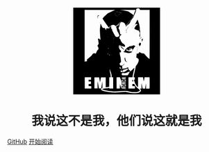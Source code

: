 <p align="center">
<svg xmlns="http://www.w3.org/2000/svg" version="1.0" width="200px" height="200px" viewBox="0 0 960.000000 960.000000" preserveAspectRatio="xMidYMid meet">
<g transform="translate(0.000000,960.000000) scale(0.100000,-0.100000)" fill="#000000" stroke="none">
<path d="M0 4800 l0 -4800 4800 0 4800 0 0 4800 0 4800 -4800 0 -4800 0 0 -4800z m7322 4677 c24 -28 38 -56 43 -84 l6 -43 540 0 539 0 0 -2715 c0 -1493 -3 -2715 -6 -2715 -4 0 -23 14 -43 30 -52 44 -51 43 -111 76 -30 16 -57 33 -59 38 -2 5 -12 17 -23 28 -11 11 -60 66 -108 122 -48 55 -101 116 -118 135 -18 18 -32 37 -32 42 0 5 -11 16 -25 25 -14 9 -25 20 -25 24 0 4 -17 25 -37 47 l-38 40 -133 12 c-107 9 -141 16 -170 34 -65 40 -76 46 -107 63 -16 9 -40 25 -52 37 -19 16 -25 18 -38 7 -8 -7 -15 -19 -15 -26 0 -8 -4 -14 -10 -14 -5 0 -16 -12 -24 -27 -41 -76 -91 -103 -197 -103 l-56 0 -8 -37 c-4 -21 -10 -78 -15 -128 -4 -49 -13 -127 -20 -173 -12 -81 -12 -82 12 -102 12 -11 29 -19 36 -20 8 0 26 -8 40 -17 15 -10 36 -24 47 -31 11 -7 34 -22 52 -33 65 -42 89 -152 63 -289 -12 -61 -123 -311 -152 -342 -7 -7 -31 -39 -52 -71 -22 -32 -50 -66 -62 -76 -13 -10 -21 -21 -18 -24 4 -3 -4 -20 -16 -37 -14 -20 -25 -55 -30 -94 -4 -33 -14 -90 -23 -126 -9 -36 -25 -112 -37 -170 -12 -58 -28 -134 -37 -170 -9 -36 -20 -87 -25 -115 -6 -27 -20 -97 -33 -155 -47 -210 -65 -306 -65 -352 l0 -47 63 -3 62 -3 0 -135 0 -135 -42 -3 c-40 -3 -43 -5 -43 -31 0 -36 38 -151 56 -172 8 -8 14 -28 14 -42 0 -30 22 -93 51 -148 10 -20 19 -42 19 -49 0 -6 11 -26 25 -44 14 -18 25 -37 25 -42 0 -33 221 -284 250 -284 5 0 9 241 9 536 1 294 3 540 6 545 4 5 122 9 274 9 l269 0 4 -32 c3 -18 15 -85 27 -148 12 -63 30 -153 39 -200 l16 -85 28 150 c15 83 33 186 40 230 l13 80 269 3 c190 2 273 -1 282 -9 19 -16 21 -1218 2 -1237 -8 -8 -67 -12 -200 -12 l-188 0 -2 308 c0 169 -3 291 -5 272 -2 -19 -14 -98 -28 -175 -13 -77 -35 -200 -47 -272 l-23 -133 -137 0 c-122 0 -137 2 -142 18 -6 20 -25 123 -61 327 -54 305 -53 306 -54 -37 l-1 -308 -97 0 -98 0 41 -38 c197 -186 53 -380 -335 -452 -230 -43 -619 -16 -946 65 -33 9 -117 27 -187 42 l-126 27 -194 -13 c-106 -7 -249 -17 -318 -21 -69 -5 -204 -16 -300 -26 -234 -24 -550 -24 -730 0 -74 9 -173 21 -220 26 -107 10 -267 35 -390 62 -52 11 -115 24 -140 27 -113 18 -329 93 -377 131 -38 30 -63 70 -63 102 0 29 29 88 44 88 5 0 18 8 28 17 11 10 34 22 51 28 l32 10 1 370 2 370 -19 -105 c-11 -58 -28 -157 -39 -220 -10 -63 -29 -171 -41 -240 -12 -69 -24 -149 -26 -177 l-5 -53 -134 0 -134 0 0 33 c0 17 -11 88 -24 157 -14 69 -34 179 -45 245 -39 229 -53 297 -61 319 -5 12 -9 -139 -9 -366 l-1 -388 -175 0 -175 0 0 610 0 610 264 0 264 0 6 -47 c8 -61 42 -248 69 -381 24 -116 26 -114 50 38 10 58 29 169 44 248 l26 142 264 0 263 0 0 -549 0 -548 73 4 c98 5 183 19 253 42 l59 18 5 524 5 524 79 3 78 3 -4 132 c-3 73 -12 161 -21 197 -47 186 -61 255 -73 365 -23 212 -15 241 30 98 15 -49 37 -117 48 -153 11 -36 31 -91 44 -123 13 -32 24 -66 24 -76 0 -10 8 -40 19 -67 25 -66 41 -175 41 -284 l0 -89 83 -3 82 -3 0 -625 0 -625 -215 0 -215 0 -3 38 c-3 32 -6 37 -20 32 -9 -3 -28 -8 -42 -10 -177 -29 -242 -38 -354 -45 -174 -10 -366 -57 -366 -89 0 -11 82 -48 155 -70 124 -37 260 -71 278 -71 11 0 76 -11 145 -24 171 -33 410 -63 624 -77 203 -14 526 -2 852 32 120 13 274 21 425 22 214 2 243 0 316 -20 115 -31 291 -70 430 -95 100 -18 159 -21 355 -21 215 -1 242 1 310 22 93 27 212 80 223 98 4 7 15 13 23 13 19 0 33 39 27 73 -5 24 -29 50 -160 170 -23 20 -46 37 -52 37 -6 0 -15 9 -21 20 -6 11 -15 20 -21 20 -18 0 -236 225 -252 260 -4 8 -21 35 -37 60 -16 25 -39 64 -50 88 l-19 42 -106 0 -105 0 0 -115 0 -114 143 -3 142 -3 0 -135 0 -135 -360 0 -360 0 0 625 0 625 225 3 225 2 18 118 c18 118 39 223 82 407 13 55 33 147 45 205 12 58 33 149 47 203 13 54 23 103 21 108 -2 5 -21 -8 -44 -28 -128 -120 -294 -274 -337 -315 -27 -27 -53 -48 -57 -48 -4 0 -10 -9 -13 -20 -3 -11 -10 -20 -16 -20 -20 0 -11 51 14 84 23 31 24 46 3 46 -5 0 -6 -5 -2 -11 3 -6 1 -15 -7 -19 -8 -6 -28 6 -57 36 -25 24 -49 44 -54 44 -5 0 -13 11 -18 25 -5 14 -16 25 -25 25 -8 0 -15 7 -15 15 0 9 -8 19 -17 22 -26 9 -33 23 -33 66 0 43 -11 48 -30 12 -7 -14 -17 -25 -22 -25 -13 0 -10 7 22 42 17 18 30 27 30 20 0 -6 5 -12 10 -12 19 0 10 38 -12 54 -23 16 -23 16 5 4 28 -12 44 -7 33 11 -8 13 -96 31 -150 31 -29 0 -48 -6 -57 -17 -12 -14 -12 -16 0 -9 9 6 12 5 9 -5 -3 -8 -11 -13 -18 -11 -8 2 -11 -4 -7 -18 3 -11 2 -18 -2 -16 -4 3 -15 -4 -24 -14 -14 -17 -26 -18 -99 -14 -69 5 -91 3 -128 -14 -38 -16 -55 -18 -115 -11 -38 5 -71 5 -75 1 -3 -4 -26 -22 -52 -39 -34 -24 -57 -33 -87 -33 -52 0 -53 16 -2 25 22 4 45 13 52 21 6 8 18 14 25 14 8 0 14 5 14 11 0 5 5 7 11 4 7 -5 9 13 5 56 -20 264 -20 249 -2 249 10 0 14 4 11 10 -3 5 0 8 7 5 38 -15 219 148 193 173 -3 4 -9 2 -13 -4 -4 -5 -15 -10 -26 -9 -23 0 -52 -40 -37 -50 6 -3 11 -1 11 5 0 6 5 8 11 4 8 -4 9 1 5 17 -6 21 -6 22 5 6 13 -22 1 -39 -29 -42 -10 0 -29 -9 -42 -18 -14 -9 -30 -17 -37 -17 -6 0 -15 -5 -19 -11 -5 -9 1 -10 22 -5 23 5 26 4 11 -4 -9 -6 -26 -8 -37 -5 -20 6 -102 -14 -96 -24 2 -3 -29 -5 -70 -3 -64 3 -76 7 -86 25 -6 12 -14 24 -17 27 -8 7 -37 56 -63 107 l-21 42 58 72 c32 39 71 79 86 88 22 12 29 23 29 46 0 82 -32 460 -39 469 -5 6 -11 27 -13 46 -3 19 -14 71 -26 115 -47 182 -56 234 -57 303 l0 74 -37 -5 c-40 -5 -50 6 -20 21 9 5 52 17 95 27 43 9 80 22 83 28 2 7 8 44 13 82 l8 70 -72 71 c-39 39 -78 87 -85 105 -7 19 -17 39 -21 44 -4 6 -23 51 -43 102 l-36 92 12 100 c12 98 13 99 45 115 46 22 50 20 24 -8 -20 -21 -21 -28 -12 -62 5 -22 13 -75 17 -119 7 -75 25 -125 45 -125 5 0 4 12 -2 28 -18 45 -24 216 -9 251 14 36 13 35 49 16 25 -12 30 -24 40 -77 6 -35 18 -68 26 -74 8 -6 15 -18 15 -26 0 -8 9 -25 20 -38 11 -13 20 -28 20 -33 0 -14 78 -85 113 -103 15 -8 27 -19 27 -24 0 -6 4 -10 10 -10 5 0 31 -20 57 -45 62 -60 102 -61 72 -2 -10 20 -82 93 -165 169 -100 91 -136 136 -144 177 -5 31 -4 41 6 41 7 0 16 -4 19 -10 3 -5 13 -10 21 -10 8 0 31 -10 52 -23 56 -35 115 -51 138 -39 15 8 25 6 44 -9 14 -10 31 -19 38 -19 7 0 24 -7 38 -16 13 -9 26 -15 28 -13 2 2 16 24 31 48 24 39 27 51 21 98 -5 43 -12 59 -37 81 -16 15 -50 46 -74 70 -24 23 -46 42 -50 42 -3 0 -21 11 -39 25 -18 14 -36 25 -40 25 -10 0 -76 54 -76 62 0 4 -7 16 -15 25 -40 49 -115 159 -115 169 0 7 -7 14 -15 18 -10 3 -15 19 -15 44 0 65 -38 140 -64 125 -5 -3 -6 -2 -3 4 4 6 -5 21 -19 34 -14 13 -34 37 -44 54 -18 29 -18 36 -5 105 18 99 25 120 47 152 10 14 18 33 18 40 0 21 105 118 128 118 5 0 13 7 16 16 4 10 13 13 25 9 11 -3 22 -1 25 4 4 6 -14 12 -41 16 -103 13 -112 16 -131 43 -21 30 -47 155 -57 272 -6 68 -21 133 -44 185 -32 73 -84 176 -92 181 -11 7 -12 41 -1 46 9 3 68 121 89 178 7 19 13 60 13 90 0 31 7 82 15 113 8 32 15 68 15 80 0 21 51 77 70 77 4 0 15 11 24 25 9 14 23 25 31 25 8 0 15 5 15 10 0 29 -107 -7 -140 -47 -9 -10 -27 -27 -41 -38 -30 -23 -49 -56 -49 -82 0 -10 -14 -47 -30 -82 -22 -45 -32 -86 -37 -140 -7 -79 -20 -71 -22 14 -1 22 -4 50 -7 63 l-6 22 -33 -20 c-37 -23 -185 -167 -185 -180 0 -14 34 -70 43 -70 4 0 7 -9 7 -20 0 -11 4 -20 9 -20 5 0 14 -46 21 -102 18 -151 95 -346 167 -426 18 -19 35 -49 39 -66 4 -17 10 -37 15 -46 28 -54 59 -132 59 -151 0 -12 8 -27 17 -34 16 -12 16 -14 0 -29 -9 -10 -17 -21 -17 -26 0 -5 -9 -12 -20 -15 -11 -3 -20 -12 -20 -20 0 -7 -23 -30 -51 -51 -51 -37 -51 -37 -152 -37 -103 0 -157 12 -157 35 0 7 -11 25 -25 40 -14 15 -25 31 -25 36 0 5 -9 17 -20 27 -11 10 -20 22 -20 27 0 5 -11 24 -25 42 -14 18 -25 37 -25 42 0 5 -13 34 -29 64 -17 30 -50 93 -75 140 -24 47 -58 110 -75 140 -60 108 -68 135 -76 228 -4 51 -10 92 -14 92 -4 0 -18 -12 -31 -27 l-24 -28 -18 70 c-12 46 -18 108 -18 183 0 74 -4 112 -11 112 -33 0 -129 -164 -129 -220 0 -34 -19 -31 -26 4 -4 23 -1 45 9 65 16 33 7 42 -15 15 -7 -8 -21 -24 -30 -34 -35 -39 -41 -60 -22 -81 9 -10 23 -19 29 -19 7 0 18 -7 25 -15 16 -19 11 -19 -36 2 -40 17 -212 21 -296 7 l-38 -6 0 -101 0 -102 -25 30 c-13 17 -24 34 -25 39 0 5 -11 24 -25 42 -14 18 -25 35 -25 38 0 2 -14 27 -31 55 l-32 51 -103 1 c-57 1 -109 2 -115 3 -13 1 -22 15 -44 66 -9 19 -20 42 -25 50 -8 12 -84 170 -99 204 -2 5 3 5 10 1 8 -5 11 -4 6 1 -5 5 -12 9 -15 8 -8 -1 -42 52 -42 67 0 5 -5 15 -10 22 -6 7 -17 21 -25 32 -13 18 -14 15 -15 -35 0 -30 -9 -122 -19 -205 -11 -82 -26 -195 -33 -250 -21 -159 -10 -480 33 -990 l20 -240 -22 -17 c-11 -10 -24 -18 -28 -18 -3 0 -19 20 -36 45 -16 24 -33 45 -36 45 -4 0 -9 8 -12 18 -2 12 -17 22 -37 26 -49 9 -110 -34 -110 -78 0 -17 7 -41 15 -52 8 -12 19 -68 25 -129 6 -59 17 -133 25 -163 8 -31 15 -85 15 -121 0 -64 0 -65 -62 -140 -60 -74 -62 -77 -60 -129 2 -47 8 -60 44 -103 39 -46 41 -53 46 -126 3 -43 11 -87 18 -98 11 -18 5 -28 -67 -103 -43 -46 -79 -90 -79 -97 0 -8 -7 -18 -15 -22 -8 -5 -24 -32 -35 -61 -11 -29 -28 -74 -39 -101 -10 -27 -35 -74 -56 -105 -39 -59 -58 -65 -93 -30 -31 31 -52 35 -110 23 -81 -16 -131 -38 -144 -63 -43 -80 -125 -189 -179 -236 -35 -30 -85 -76 -112 -102 -26 -27 -52 -48 -57 -48 -5 0 -13 -6 -17 -13 -4 -7 -38 -35 -75 -61 -38 -26 -68 -52 -68 -57 0 -5 -6 -9 -12 -9 -7 0 -37 -22 -65 -48 l-53 -47 -6 -101 -7 -102 -45 -6 c-25 -3 -66 -6 -91 -6 -25 -1 -57 -7 -71 -15 -14 -8 -28 -14 -32 -15 -5 0 -8 1289 -8 2865 l0 2865 1718 -1 c1530 0 1713 -2 1677 -15 -22 -8 -62 -19 -89 -25 -27 -5 -86 -27 -131 -49 -45 -22 -88 -40 -94 -40 -7 0 -29 -11 -49 -25 -20 -14 -41 -25 -47 -25 -5 0 -41 -15 -80 -34 -38 -19 -106 -50 -150 -71 -44 -20 -96 -45 -116 -56 -20 -10 -42 -19 -49 -19 -11 0 -101 -78 -260 -226 -25 -23 -70 -65 -100 -93 -67 -62 -112 -106 -125 -123 -5 -7 -23 -31 -40 -53 -40 -55 -47 -63 -69 -87 -18 -20 -18 -21 3 -49 12 -15 21 -31 21 -34 0 -4 10 -21 23 -38 26 -38 41 -61 63 -102 9 -16 27 -43 41 -60 32 -41 32 -42 78 -110 22 -33 46 -64 53 -68 6 -4 12 -13 12 -18 0 -11 17 -35 71 -102 14 -18 29 -39 32 -47 4 -8 23 -35 42 -60 19 -25 39 -55 45 -67 5 -13 14 -23 20 -23 5 0 12 -11 16 -25 3 -14 9 -25 13 -25 3 0 17 -17 31 -38 47 -71 102 -142 111 -142 4 0 48 41 98 90 49 50 93 90 96 90 4 0 21 11 39 25 18 14 39 25 45 25 7 0 27 10 44 23 44 30 173 49 244 35 40 -8 63 -21 104 -59 29 -27 55 -49 58 -49 2 0 12 -7 22 -16 15 -14 20 -13 51 3 19 10 52 38 74 62 42 46 110 91 137 91 10 0 17 8 17 18 0 11 9 27 20 37 11 10 20 24 20 31 0 14 70 90 133 144 23 20 56 37 85 42 53 11 60 11 193 -1 89 -9 102 -13 178 -57 50 -29 88 -58 96 -75 8 -15 20 -33 27 -41 14 -14 31 -54 56 -130 17 -51 23 -56 44 -35 7 7 29 23 49 35 20 12 61 48 92 80 108 112 146 153 145 158 0 3 11 18 24 32 12 15 35 46 50 68 14 23 42 59 62 80 20 21 36 45 36 52 0 6 4 12 9 12 5 0 29 28 54 63 25 35 53 70 63 78 16 13 16 12 4 -11 -7 -14 -28 -44 -46 -67 -19 -23 -34 -46 -34 -52 0 -6 -3 -11 -7 -11 -5 0 -21 -20 -38 -45 -16 -24 -36 -45 -43 -45 -7 0 -10 -5 -7 -11 4 -5 -4 -20 -17 -33 -12 -13 -34 -40 -48 -60 -22 -33 -79 -106 -135 -176 -50 -62 -172 -170 -192 -170 -21 0 -30 -38 -24 -105 l6 -70 12 38 c6 20 7 35 2 31 -5 -3 -9 0 -9 5 0 6 7 11 15 11 9 0 18 7 21 15 4 8 14 15 24 15 10 0 22 9 25 20 3 11 10 20 14 20 4 0 26 18 50 40 23 22 46 40 49 40 4 0 20 11 35 25 16 16 27 21 28 13 0 -7 4 -3 9 10 5 12 17 25 27 29 10 4 33 22 52 41 30 30 33 32 27 11 -5 -13 -10 -37 -12 -54 -2 -16 3 -7 11 20 21 66 32 88 82 163 24 35 43 69 43 76 0 32 44 137 61 147 11 5 27 28 35 50 9 21 20 39 25 39 5 0 9 6 9 14 0 7 7 19 16 27 8 7 45 52 81 101 36 48 69 88 74 88 5 0 9 6 9 13 0 8 9 22 19 31 11 10 22 30 25 44 13 54 92 252 147 368 22 45 39 86 39 92 0 5 10 29 23 53 39 74 67 175 67 240 0 48 6 72 28 110 15 27 34 49 43 49 9 0 19 3 23 7 22 22 77 31 156 27 l85 -5 37 -42z m-432 -139 c-1 -24 -36 -112 -78 -199 -23 -47 -42 -91 -42 -98 0 -6 -8 -28 -19 -49 -22 -43 -54 -155 -55 -194 -1 -14 -4 -30 -8 -34 -5 -4 -8 -14 -8 -22 0 -22 -69 -162 -80 -162 -6 0 -10 -5 -10 -11 0 -10 -18 -37 -67 -97 -18 -21 -22 -23 -23 -9 0 9 4 17 8 17 4 0 21 23 37 50 16 28 33 50 37 50 4 0 8 9 8 19 0 11 4 22 10 26 5 3 24 35 41 71 l32 65 -24 22 c-54 49 -127 105 -179 137 -30 19 -57 37 -60 41 -3 3 -36 27 -75 53 -38 26 -101 68 -139 94 -108 74 -117 78 -201 96 -44 9 -118 26 -165 37 -47 11 -95 19 -108 19 -13 0 -62 11 -110 24 -54 15 -129 27 -197 31 -60 3 -162 12 -225 19 -102 12 -11 14 793 15 720 1 907 -2 907 -11z m-2193 -171 c4 -6 -3 -8 -20 -3 -16 4 -27 1 -30 -7 -3 -6 -6 -2 -6 9 -1 17 4 20 24 16 14 -2 28 -9 32 -15z m83 -17 c0 -5 -4 -10 -10 -10 -5 0 -10 5 -10 10 0 6 5 10 10 10 6 0 10 -4 10 -10z m120 -11 c18 -5 9 -7 -30 -6 -30 1 -64 -2 -75 -7 -12 -4 -10 -1 4 7 23 14 24 15 5 20 -10 3 1 3 26 -1 25 -3 56 -9 70 -13z m-217 -6 c-7 -2 -21 -2 -30 0 -10 3 -4 5 12 5 17 0 24 -2 18 -5z m280 -10 c-7 -2 -19 -2 -25 0 -7 3 -2 5 12 5 14 0 19 -2 13 -5z m112 -13 c18 -8 18 -9 -5 -9 -14 0 -32 4 -40 9 -12 8 -12 10 5 9 11 0 29 -4 40 -9z m110 -21 c27 -7 26 -8 -9 -4 -22 2 -45 0 -52 -6 -7 -6 -21 -9 -31 -6 -13 3 -11 5 7 6 20 1 22 3 10 11 -19 12 31 12 75 -1z m-548 -41 c-3 -7 -5 -2 -5 12 0 14 2 19 5 13 2 -7 2 -19 0 -25z m695 22 c18 0 19 -2 7 -16 -8 -10 -15 -12 -17 -5 -2 6 -13 11 -23 11 -11 0 -18 -3 -16 -7 7 -11 -83 -7 -118 5 -25 9 -17 10 45 7 52 -2 69 0 55 6 -15 7 -12 8 14 4 18 -3 42 -5 53 -5z m-249 -17 c-7 -2 -21 -2 -30 0 -10 3 -4 5 12 5 17 0 24 -2 18 -5z m84 -9 c-3 -3 -12 -4 -19 -1 -8 3 -5 6 6 6 11 1 17 -2 13 -5z m-537 -74 c0 -27 -3 -50 -7 -50 -5 0 -6 22 -5 50 5 65 12 65 12 0z m615 1 c-3 -6 -16 -16 -28 -23 -20 -10 -20 -9 3 15 24 25 39 29 25 8z m-100 -85 c-14 -14 -30 -26 -35 -26 -6 0 4 14 22 30 38 37 50 33 13 -4z m-517 -29 c15 -16 14 -17 -1 -11 -18 7 -24 -11 -7 -19 6 -3 5 -4 -2 -3 -8 2 -14 20 -15 47 -1 24 1 35 4 24 3 -11 12 -28 21 -38z m450 1 c8 -10 5 -13 -13 -13 -18 0 -21 3 -13 13 6 6 12 12 13 12 1 0 7 -6 13 -12z m-68 -87 c-25 -22 -47 -38 -49 -35 -2 2 8 15 24 28 20 17 24 25 14 29 -8 2 -7 3 2 2 9 -1 23 1 30 6 29 18 21 7 -21 -30z m-336 14 c10 -8 23 -12 27 -9 5 3 9 1 9 -5 0 -5 3 -17 6 -26 5 -12 0 -10 -18 7 -13 12 -33 28 -44 35 -10 6 -14 12 -9 12 6 0 19 -6 29 -14z m102 -87 l19 -21 -27 18 c-29 18 -34 25 -20 25 5 0 17 -10 28 -22z m94 -35 c0 -13 -3 -13 -15 -3 -8 7 -12 16 -9 21 8 13 24 1 24 -18z m30 12 c-7 -9 -15 -13 -17 -11 -7 7 7 26 19 26 6 0 6 -6 -2 -15z m-75 -5 c3 -5 -1 -10 -10 -10 -9 0 -13 5 -10 10 3 6 8 10 10 10 2 0 7 -4 10 -10z m35 -36 c0 -2 -7 -4 -15 -4 -8 0 -15 4 -15 10 0 5 7 7 15 4 8 -4 15 -8 15 -10z m1612 -217 c-12 -13 -22 -27 -22 -31 0 -4 -9 -19 -20 -33 -11 -14 -20 -21 -20 -16 0 6 7 16 15 23 8 7 15 17 15 22 0 15 41 70 48 64 3 -4 -4 -16 -16 -29z m-2125 -693 c-3 -3 -12 -4 -19 -1 -8 3 -5 6 6 6 11 1 17 -2 13 -5z m261 -1 c-10 -2 -26 -2 -35 0 -10 3 -2 5 17 5 19 0 27 -2 18 -5z m-518 -1042 c0 -5 -9 -7 -20 -4 -11 3 -20 7 -20 9 0 2 9 4 20 4 11 0 20 -4 20 -9z m-107 -8 c-13 -2 -33 -2 -45 0 -13 2 -3 4 22 4 25 0 35 -2 23 -4z m203 -25 l19 -21 -30 18 c-41 26 -40 25 -23 25 8 0 23 -10 34 -22z m-319 6 c-3 -3 -12 -4 -19 -1 -8 3 -5 6 6 6 11 1 17 -2 13 -5z m450 -118 c25 -23 25 -46 0 -46 -7 0 -6 4 3 10 13 8 10 14 -15 35 -16 13 -26 24 -22 25 4 0 19 -11 34 -24z m-490 -128 c-3 -8 -6 -5 -6 6 -1 11 2 17 5 13 3 -3 4 -12 1 -19z m608 -8 c3 -6 -1 -7 -9 -4 -18 7 -21 14 -7 14 6 0 13 -4 16 -10z m-612 -81 c-6 -6 -7 3 -4 23 4 28 6 29 9 9 2 -13 0 -27 -5 -32z m659 -31 c3 -7 2 -51 -2 -98 l-6 -85 -4 73 c-3 43 -1 74 5 76 6 2 5 11 -3 25 -7 11 -8 21 -3 21 5 0 11 -6 13 -12z m-13 -265 c0 -39 -3 -51 -8 -38 -8 19 -3 95 5 95 2 0 4 -26 3 -57z m-642 -85 c-2 -13 -4 -3 -4 22 0 25 2 35 4 23 2 -13 2 -33 0 -45z m630 -120 c-3 -8 -6 -5 -6 6 -1 11 2 17 5 13 3 -3 4 -12 1 -19z m-10 -50 c-3 -7 -5 -2 -5 12 0 14 2 19 5 13 2 -7 2 -19 0 -25z m-19 -39 c-3 -20 -5 -19 -9 9 -3 20 -2 29 4 23 5 -5 7 -19 5 -32z m-145 -374 c-3 -9 -8 -14 -10 -11 -3 3 -2 9 2 15 9 16 15 13 8 -4z m-486 -67 c-3 -8 -6 -5 -6 6 -1 11 2 17 5 13 3 -3 4 -12 1 -19z m420 -40 c-3 -8 -6 -5 -6 6 -1 11 2 17 5 13 3 -3 4 -12 1 -19z m-341 -148 c5 1 8 7 6 14 -2 7 1 7 9 -1 10 -11 9 -16 -7 -29 -18 -15 -18 -15 4 -11 19 5 21 3 11 -9 -15 -18 -26 -10 -43 30 -22 53 -27 84 -7 43 10 -21 22 -38 27 -37z m209 -10 c-3 -5 -12 -10 -18 -10 -7 0 -6 4 3 10 19 12 23 12 15 0z m-165 -40 c0 -5 -5 -10 -11 -10 -5 0 -7 5 -4 10 3 6 8 10 11 10 2 0 4 -4 4 -10z m0 -431 c-7 -11 -14 -18 -17 -15 -3 3 0 12 7 21 18 21 23 19 10 -6z m-30 -29 c0 -5 -5 -10 -11 -10 -5 0 -7 5 -4 10 3 6 8 10 11 10 2 0 4 -4 4 -10z m-43 -53 c-26 -35 -22 -67 8 -67 8 0 15 -7 15 -15 0 -18 -38 -20 -60 -2 -23 18 -19 32 20 77 42 48 52 53 17 7z m263 0 c0 -2 -12 -14 -27 -28 l-28 -24 24 28 c23 25 31 32 31 24z m-70 -81 c0 -2 -8 -10 -17 -17 -16 -13 -17 -12 -4 4 13 16 21 21 21 13z m-38 -48 c-16 -16 3 -38 33 -38 18 0 22 -4 18 -20 -3 -11 -14 -20 -24 -20 -28 0 -69 22 -69 37 0 14 35 53 47 53 4 0 2 -5 -5 -12z m263 -18 c-10 -11 -20 -18 -23 -15 -7 6 18 35 31 35 5 0 2 -9 -8 -20z m-35 -43 c0 -2 -12 -14 -27 -28 l-28 -24 24 28 c23 25 31 32 31 24z m3558 -332 c-3 -3 -9 2 -12 12 -6 14 -5 15 5 6 7 -7 10 -15 7 -18z m-2238 -759 c0 -2 -8 -10 -17 -17 -16 -13 -17 -12 -4 4 13 16 21 21 21 13z m-90 -62 c0 -2 -7 -4 -15 -4 -8 0 -15 4 -15 10 0 5 7 7 15 4 8 -4 15 -8 15 -10z m-60 -22 c0 -15 -6 -18 -32 -13 -33 5 -33 6 -5 9 15 2 25 8 22 13 -4 5 -1 9 4 9 6 0 11 -8 11 -18z m-220 -149 c0 -15 47 -62 55 -55 5 4 5 2 2 -4 -4 -7 -1 -30 7 -51 8 -22 12 -52 9 -67 -5 -24 -9 -27 -32 -21 -35 8 -77 58 -84 101 -9 55 2 104 24 104 11 0 19 -3 19 -7z m836 -65 c4 -5 -9 -8 -29 -8 -20 0 -37 3 -37 8 0 4 13 7 29 7 16 0 33 -3 37 -7z m-23 -95 c-4 -9 1 -11 13 -7 18 5 18 5 0 -6 -15 -10 -20 -9 -27 1 -5 8 -9 10 -9 5 0 -6 19 -26 42 -46 l41 -37 -40 -41 c-22 -23 -43 -42 -47 -42 -3 0 -35 -20 -71 -45 -36 -24 -87 -57 -113 -72 -26 -15 -56 -35 -66 -45 -11 -10 -25 -18 -30 -18 -6 0 -22 -9 -35 -19 -18 -14 -32 -16 -65 -10 -24 4 -46 3 -53 -3 -7 -5 -66 -8 -140 -6 l-128 3 -3 30 c-2 16 -7 32 -12 35 -4 3 -9 25 -11 50 l-4 45 54 -3 c30 -2 74 2 98 9 43 12 70 6 44 -10 -10 -6 -10 -10 -1 -16 8 -5 7 -10 -3 -18 -17 -14 -30 -87 -16 -87 5 0 9 4 9 10 0 5 7 7 15 4 21 -8 19 13 -2 26 -16 10 -16 11 -1 6 14 -4 18 4 21 47 3 47 3 45 5 -17 2 -82 9 -81 22 0 l9 59 -3 -57 c-1 -32 1 -58 6 -58 14 0 10 120 -4 121 -10 0 -10 2 0 6 6 2 12 11 12 19 0 8 6 14 13 14 8 0 19 11 26 24 18 33 58 53 73 38 18 -18 53 -15 90 8 22 13 51 20 85 20 61 0 83 7 83 26 0 8 10 14 25 14 15 0 32 10 45 28 21 28 62 40 53 15z m-26 -255 c-3 -8 -6 -5 -6 6 -1 11 2 17 5 13 3 -3 4 -12 1 -19z m276 -43 c-3 -9 -8 -14 -10 -11 -3 3 -2 9 2 15 9 16 15 13 8 -4z m-8 -56 c-22 -10 -30 -16 -17 -13 12 3 22 1 22 -5 0 -6 -4 -11 -10 -11 -5 0 -7 -6 -4 -14 3 -8 -6 -32 -20 -55 -14 -22 -26 -47 -26 -55 0 -8 -5 -18 -10 -21 -6 -4 -20 -25 -31 -48 -12 -23 -26 -45 -31 -48 -6 -4 -15 -15 -21 -26 -7 -11 -23 -39 -37 -62 l-25 -41 -300 0 c-295 1 -300 1 -327 23 -31 26 -52 96 -43 145 3 19 19 48 35 65 26 28 36 32 92 34 71 3 135 -15 102 -29 -13 -5 -7 -6 16 -3 19 2 75 7 125 11 76 5 101 12 165 43 41 21 102 46 135 55 33 10 78 27 100 37 35 17 108 36 140 37 6 0 -8 -8 -30 -19z m-415 -604 c0 -23 -3 -25 -51 -25 -75 0 -241 -22 -232 -31 4 -4 55 -11 113 -14 163 -9 170 -11 170 -44 l0 -28 -127 -12 c-71 -6 -141 -12 -158 -14 -16 -1 41 -11 128 -21 152 -19 157 -21 157 -43 0 -13 -1 -23 -2 -23 -2 0 -84 11 -182 25 -99 14 -199 25 -223 25 -41 0 -43 1 -43 29 0 33 -16 28 180 54 l95 13 -137 13 -138 14 0 27 0 26 173 22 c94 12 195 24 222 25 28 2 51 4 53 5 1 1 2 -9 2 -23z m-3850 -145 l0 -140 -135 0 -135 0 0 -95 0 -95 114 0 c63 0 121 -3 130 -6 13 -5 16 -26 16 -128 0 -82 -4 -126 -12 -134 -8 -8 -52 -12 -130 -12 l-118 0 0 -115 0 -114 148 -3 147 -3 0 -135 0 -135 -360 0 -360 0 -3 615 c-1 338 0 621 3 628 3 9 83 12 350 12 l345 0 0 -140z m3200 108 c6 -18 22 -57 36 -86 13 -29 24 -57 24 -62 0 -6 9 -29 19 -53 57 -127 71 -161 71 -172 0 -7 7 -26 15 -41 12 -24 15 -93 15 -424 0 -258 -3 -391 -10 -384 -5 5 -16 30 -24 54 -20 63 -45 130 -61 165 -13 28 -23 54 -75 200 l-18 50 -4 -235 -3 -235 -180 0 -180 0 -3 615 c-1 338 0 621 3 628 3 9 49 12 183 12 l180 0 12 -32z m621 -279 c25 -18 29 -27 29 -70 0 -45 -3 -51 -32 -69 -29 -18 -51 -20 -196 -20 -125 0 -170 3 -192 15 -32 16 -46 57 -35 105 11 52 40 59 228 60 155 0 171 -2 198 -21z m26 -236 c-4 -4 -216 -22 -271 -23 -12 0 -16 -3 -10 -8 9 -9 193 -32 252 -32 29 0 32 -3 32 -29 l0 -28 -120 -13 c-66 -6 -120 -15 -120 -20 0 -4 54 -13 120 -20 116 -13 120 -14 120 -36 0 -28 3 -27 -75 -14 -33 6 -116 15 -185 20 -181 14 -190 17 -190 50 0 35 10 38 168 46 68 4 118 10 110 14 -7 4 -73 13 -145 20 l-133 13 0 27 0 27 143 16 c286 34 302 34 305 14 2 -10 1 -21 -1 -24z m-29 -287 c30 -16 32 -21 32 -72 0 -52 -1 -54 -37 -71 -30 -13 -68 -17 -183 -17 -176 -1 -225 11 -234 57 -3 17 -4 45 0 63 6 32 11 35 74 55 14 4 90 6 170 5 116 -2 151 -6 178 -20z m30 -241 c-2 -2 -62 -11 -133 -20 -71 -9 -130 -17 -132 -19 -2 -1 48 -8 110 -15 150 -17 157 -19 157 -45 0 -21 -7 -23 -117 -35 -65 -7 -136 -16 -158 -21 -40 -8 -40 -8 15 -9 30 0 101 -6 158 -13 98 -12 102 -13 102 -36 0 -22 -3 -24 -37 -17 -20 3 -87 10 -147 15 -61 5 -146 14 -188 21 -76 11 -78 12 -78 40 0 28 1 29 58 30 31 0 98 6 147 13 111 15 91 24 -80 34 l-120 7 -3 31 -3 31 103 11 c57 6 157 17 223 24 114 12 120 12 123 -5 2 -10 2 -20 0 -22z"/>
<path d="M2757 8740 c-14 -11 -29 -20 -34 -20 -5 0 -19 -18 -32 -40 -24 -44 -32 -143 -12 -163 8 -8 11 -2 11 19 0 22 3 26 10 14 6 -9 10 -10 10 -3 0 6 -4 15 -10 18 -16 10 -12 42 10 77 11 18 20 30 20 25 0 -4 10 -1 23 7 12 8 41 19 65 26 l42 11 -17 24 c-22 30 -52 32 -86 5z"/>
<path d="M2728 8615 c2 -19 6 -35 8 -35 2 0 4 16 4 35 0 19 -4 35 -8 35 -4 0 -6 -16 -4 -35z"/>
<path d="M2711 8623 c-1 -6 -4 -20 -7 -30 -5 -17 -5 -17 6 0 6 10 9 23 6 30 -3 9 -5 9 -5 0z"/>
<path d="M2716 8536 c-3 -14 -3 -32 1 -42 4 -11 3 -15 -4 -11 -16 10 -21 -34 -8 -67 12 -28 12 -27 23 30 14 69 15 114 3 114 -5 0 -12 -11 -15 -24z m4 -92 c0 -8 -5 -12 -10 -9 -6 4 -8 11 -5 16 9 14 15 11 15 -7z"/>
<path d="M7097 8264 c-4 -4 -7 -15 -7 -25 0 -9 -4 -19 -8 -21 -5 -1 -32 -50 -61 -108 -28 -58 -56 -112 -61 -120 -5 -8 -11 -22 -14 -30 -3 -8 -17 -33 -31 -55 -13 -22 -36 -61 -50 -87 -13 -26 -29 -49 -35 -53 -5 -3 -10 -13 -10 -21 0 -12 6 -11 29 5 16 12 35 21 42 21 7 0 21 7 31 16 10 9 30 17 45 16 36 -1 163 -35 163 -44 0 -3 -24 -23 -52 -44 -29 -21 -62 -46 -73 -56 -11 -10 -42 -35 -70 -56 -65 -48 -74 -60 -75 -100 0 -19 -9 -45 -20 -59 -11 -14 -18 -29 -15 -33 2 -4 -6 -12 -19 -18 -16 -7 -26 -22 -30 -46 -9 -46 12 -117 36 -124 10 -2 18 -8 18 -13 0 -4 17 -11 38 -15 20 -3 51 -14 67 -24 17 -9 73 -32 125 -50 87 -29 116 -39 130 -45 3 -2 15 -6 28 -10 12 -4 22 -11 22 -15 0 -5 10 -10 23 -12 17 -2 25 -13 34 -51 7 -27 19 -60 27 -73 9 -13 16 -30 16 -39 0 -8 5 -15 10 -15 6 0 10 -7 10 -16 0 -11 -5 -14 -16 -10 -10 4 -14 1 -11 -6 2 -7 12 -12 21 -10 15 3 16 -5 11 -75 -5 -78 -20 -158 -36 -201 -14 -37 -11 -80 12 -135 11 -29 24 -61 28 -71 5 -13 12 10 22 70 25 154 10 681 -20 719 -5 5 -9 77 -10 159 -1 82 -6 157 -10 165 -7 16 -29 129 -52 278 -6 40 -15 75 -20 79 -5 3 -9 14 -9 25 0 11 -9 37 -19 58 -24 46 -59 142 -72 194 -5 22 -18 56 -29 77 -11 22 -20 48 -20 58 0 23 -23 56 -33 46z m120 -876 c-2 -13 -4 -5 -4 17 -1 22 1 32 4 23 2 -10 2 -28 0 -40z m37 -43 c-4 -8 -8 -15 -10 -15 -2 0 -4 7 -4 15 0 8 4 15 10 15 5 0 7 -7 4 -15z m-14 -93 c0 -15 -2 -15 -10 -2 -13 20 -13 33 0 25 6 -3 10 -14 10 -23z m-360 8 c0 -5 -4 -10 -10 -10 -5 0 -10 5 -10 10 0 6 5 10 10 10 6 0 10 -4 10 -10z m103 -67 c-7 -2 -21 -2 -30 0 -10 3 -4 5 12 5 17 0 24 -2 18 -5z m17 -23 c0 -5 -5 -10 -11 -10 -5 0 -7 5 -4 10 3 6 8 10 11 10 2 0 4 -4 4 -10z m320 -66 c-27 -24 -41 -24 -21 0 9 11 9 15 -1 20 -7 3 -2 3 12 0 l25 -6 -25 28 -25 28 30 -24 31 -25 -26 -21z"/>
<path d="M2926 7953 c-6 -14 -5 -15 5 -6 7 7 10 15 7 18 -3 3 -9 -2 -12 -12z"/>
<path d="M2930 7925 c0 -2 6 -8 13 -14 10 -8 14 -7 14 2 0 8 -6 14 -14 14 -7 0 -13 -1 -13 -2z"/>
<path d="M3055 7790 c3 -5 8 -10 11 -10 2 0 4 5 4 10 0 6 -5 10 -11 10 -5 0 -7 -4 -4 -10z"/>
<path d="M6968 7783 c7 -3 16 -2 19 1 4 3 -2 6 -13 5 -11 0 -14 -3 -6 -6z"/>
<path d="M3086 7757 c3 -10 9 -15 12 -12 3 3 0 11 -7 18 -10 9 -11 8 -5 -6z"/>
<path d="M6161 7744 c0 -11 3 -14 6 -6 3 7 2 16 -1 19 -3 4 -6 -2 -5 -13z"/>
<path d="M6850 7719 c0 -5 -4 -8 -8 -5 -4 2 -14 0 -22 -6 -12 -8 -11 -9 4 -4 14 5 17 2 12 -11 -5 -15 -4 -15 9 1 15 20 20 36 10 36 -3 0 -5 -5 -5 -11z"/>
<path d="M6169 7699 c0 -21 -1 -22 -8 -5 -6 15 -9 16 -13 5 -3 -8 1 -20 8 -27 11 -10 15 -8 20 13 4 14 4 29 0 32 -3 4 -6 -5 -7 -18z"/>
<path d="M6048 7683 c7 -3 16 -2 19 1 4 3 -2 6 -13 5 -11 0 -14 -3 -6 -6z"/>
<path d="M6780 7655 c-7 -9 -8 -15 -2 -15 5 0 12 7 16 15 3 8 4 15 2 15 -2 0 -9 -7 -16 -15z"/>
<path d="M6732 7645 c-7 -8 -9 -15 -4 -15 5 0 15 7 22 15 16 19 -1 19 -18 0z"/>
<path d="M6699 7603 c-12 -16 -12 -17 2 -6 9 7 20 9 24 5 5 -4 5 -1 1 6 -9 16 -11 15 -27 -5z"/>
<path d="M5963 7603 c9 -2 23 -2 30 0 6 3 -1 5 -18 5 -16 0 -22 -2 -12 -5z"/>
<path d="M6090 7589 c0 -5 5 -7 10 -4 6 3 10 8 10 11 0 2 -4 4 -10 4 -5 0 -10 -5 -10 -11z"/>
<path d="M6126 7584 c-5 -14 -4 -15 9 -4 17 14 19 20 6 20 -5 0 -12 -7 -15 -16z"/>
<path d="M6660 7555 c-19 -22 -8 -25 13 -3 9 10 13 18 8 18 -5 0 -14 -7 -21 -15z"/>
<path d="M6121 7516 c-1 -27 -1 -28 -18 -9 -10 10 -14 13 -10 6 5 -6 5 -18 1 -24 -5 -8 -3 -9 6 -4 10 6 12 4 7 -8 -9 -24 -2 -21 15 6 10 14 12 29 7 42 -6 17 -8 16 -8 -9z"/>
<path d="M6611 7507 c-13 -21 -12 -21 5 -5 10 10 16 20 13 22 -3 3 -11 -5 -18 -17z"/>
<path d="M6084 7452 c4 -7 2 -12 -5 -12 -7 0 -9 -3 -6 -7 4 -3 -9 -21 -28 -40 -19 -18 -29 -33 -23 -33 7 0 6 -6 -2 -15 -7 -9 -11 -18 -8 -20 3 -3 20 18 39 47 18 29 37 58 41 65 5 6 3 15 -3 19 -8 4 -9 3 -5 -4z"/>
<path d="M3241 7445 c0 -5 3 -15 7 -22 5 -9 12 -6 21 10 13 20 13 21 -1 9 -13 -10 -17 -10 -21 0 -3 7 -6 9 -6 3z"/>
<path d="M6005 7429 c-11 -16 -1 -19 13 -3 7 8 8 14 3 14 -5 0 -13 -5 -16 -11z"/>
<path d="M6037 7423 c-4 -3 -7 -11 -7 -17 0 -6 5 -5 12 2 6 6 9 14 7 17 -3 3 -9 2 -12 -2z"/>
<path d="M6500 7393 c-21 -21 -26 -32 -15 -26 25 14 60 51 54 58 -3 2 -21 -12 -39 -32z"/>
<path d="M6530 7379 c0 -5 5 -7 10 -4 6 3 10 8 10 11 0 2 -4 4 -10 4 -5 0 -10 -5 -10 -11z"/>
<path d="M5980 7290 c0 -17 -5 -20 -32 -16 -18 3 -28 3 -21 0 7 -3 9 -13 6 -22 -4 -13 -2 -12 10 3 19 24 21 16 5 -20 -9 -19 -14 -22 -21 -13 -6 9 -7 8 -3 -5 3 -11 0 -20 -9 -23 -8 -4 -12 -10 -9 -15 10 -17 21 -9 39 31 10 22 26 47 36 56 20 18 25 44 9 44 -5 0 -10 -9 -10 -20z"/>
<path d="M6421 7284 c0 -11 3 -14 6 -6 3 7 2 16 -1 19 -3 4 -6 -2 -5 -13z"/>
<path d="M5841 7174 c0 -11 3 -14 6 -6 3 7 2 16 -1 19 -3 4 -6 -2 -5 -13z"/>
<path d="M5877 7173 c-4 -3 -7 -11 -7 -17 0 -6 5 -5 12 2 6 6 9 14 7 17 -3 3 -9 2 -12 -2z"/>
<path d="M5821 7154 c0 -11 3 -14 6 -6 3 7 2 16 -1 19 -3 4 -6 -2 -5 -13z"/>
<path d="M6291 7154 c0 -11 3 -14 6 -6 3 7 2 16 -1 19 -3 4 -6 -2 -5 -13z"/>
<path d="M5895 7140 c-14 -15 -21 -17 -32 -9 -17 15 -17 2 1 -16 10 -11 16 -11 26 -2 10 10 12 8 6 -6 -3 -10 -6 -24 -6 -30 0 -8 -3 -7 -9 2 -6 9 -11 10 -15 2 -4 -6 -1 -18 7 -25 12 -13 16 -10 25 21 6 20 9 41 5 46 -3 5 1 13 8 18 7 4 11 10 8 14 -3 3 -14 -4 -24 -15z"/>
<path d="M5820 7117 c0 -13 43 -122 50 -127 14 -9 31 -88 25 -113 -4 -16 -1 -28 11 -38 16 -13 17 -12 10 6 -5 11 -8 31 -7 44 2 34 -25 119 -44 137 -8 8 -15 25 -15 37 0 12 -7 31 -15 41 -8 11 -15 17 -15 13z"/>
<path d="M6256 7045 c-9 -26 -7 -32 5 -12 6 10 9 21 6 23 -2 3 -7 -2 -11 -11z"/>
<path d="M7190 7002 l5 -47 3 39 c2 21 0 42 -5 47 -4 4 -6 -13 -3 -39z"/>
<path d="M7281 6974 c0 -11 3 -14 6 -6 3 7 2 16 -1 19 -3 4 -6 -2 -5 -13z"/>
<path d="M5873 6920 c0 -19 -2 -41 -7 -48 -4 -6 -3 -12 2 -12 16 0 21 25 12 61 l-9 34 2 -35z"/>
<path d="M7290 6913 c0 -7 5 -15 10 -18 6 -4 8 -10 6 -14 -3 -4 -1 -13 5 -21 7 -12 9 -11 9 5 -1 11 -7 29 -15 39 -8 11 -15 15 -15 9z"/>
<path d="M7222 6860 c0 -14 2 -19 5 -12 2 6 2 18 0 25 -3 6 -5 1 -5 -13z"/>
<path d="M5860 6834 c-11 -12 -10 -13 4 -8 19 7 21 -7 4 -24 -8 -8 -8 -12 -1 -12 6 0 16 7 23 15 10 11 9 17 -3 29 -13 14 -16 14 -27 0z"/>
<path d="M7262 6820 c0 -14 2 -19 5 -12 2 6 2 18 0 25 -3 6 -5 1 -5 -13z"/>
<path d="M7290 6810 c0 -5 5 -10 10 -10 6 0 10 5 10 10 0 6 -4 10 -10 10 -5 0 -10 -4 -10 -10z"/>
<path d="M7241 6704 c0 -11 3 -14 6 -6 3 7 2 16 -1 19 -3 4 -6 -2 -5 -13z"/>
<path d="M7251 6670 c0 -8 6 -37 13 -65 8 -27 15 -43 15 -35 0 8 -6 38 -13 65 -8 28 -15 43 -15 35z"/>
<path d="M7290 6550 c0 -5 5 -10 10 -10 6 0 10 5 10 10 0 6 -4 10 -10 10 -5 0 -10 -4 -10 -10z"/>
<path d="M6031 6464 c0 -11 3 -14 6 -6 3 7 2 16 -1 19 -3 4 -6 -2 -5 -13z"/>
<path d="M7529 6333 c-1 -5 -1 -11 0 -15 0 -4 -6 -5 -14 -2 -15 6 -35 -14 -82 -83 -34 -50 -46 -60 -64 -56 -9 3 -20 -1 -24 -7 -5 -8 3 -11 26 -9 40 4 79 26 79 45 0 7 9 18 20 24 11 6 20 15 20 21 0 5 16 23 35 40 19 17 35 35 35 40 0 11 -29 12 -31 2z"/>
<path d="M7631 6140 c-33 -28 -71 -77 -71 -92 0 -5 8 -8 18 -8 17 0 18 -9 14 -112 l-4 -113 21 33 c12 18 21 36 21 40 0 5 9 27 20 50 36 75 52 221 25 228 -5 2 -25 -10 -44 -26z"/>
<path d="M5936 6117 c3 -10 9 -15 12 -12 3 3 0 11 -7 18 -10 9 -11 8 -5 -6z"/>
<path d="M7362 5748 c3 -15 1 -25 -3 -22 -5 3 -9 -2 -9 -11 0 -29 -33 -74 -61 -84 -26 -9 -28 -15 -35 -80 -3 -39 -7 -74 -8 -78 0 -4 13 -7 29 -8 28 0 30 -3 36 -50 4 -27 5 -60 2 -72 -4 -17 -1 -23 12 -23 19 0 75 56 75 75 0 7 11 22 24 32 28 21 63 126 65 195 1 47 1 47 -39 58 -23 6 -44 19 -47 28 -4 9 -15 28 -26 42 l-20 25 5 -27z m-27 -138 c3 -6 -1 -7 -9 -4 -18 7 -21 14 -7 14 6 0 13 -4 16 -10z"/>
<path d="M7106 5628 c-3 -13 -5 -32 -5 -43 1 -11 5 -2 10 19 10 42 6 62 -5 24z"/>
<path d="M7089 5522 c8 -6 12 -19 8 -31 -3 -12 -1 -21 5 -21 15 0 5 53 -12 57 -12 4 -13 3 -1 -5z"/>
<path d="M7057 5460 c-3 -11 -1 -20 4 -20 5 0 9 9 9 20 0 11 -2 20 -4 20 -2 0 -6 -9 -9 -20z"/>
<path d="M6607 5413 c-9 -11 -17 -24 -17 -30 0 -12 -208 -27 -235 -17 -11 5 -22 2 -29 -8 -18 -24 -50 -37 -93 -36 -23 0 -52 -7 -67 -18 -24 -15 -26 -18 -11 -27 14 -8 12 -12 -17 -32 -18 -12 -50 -25 -70 -29 -20 -4 -39 -12 -41 -19 -3 -7 -6 -7 -6 -1 -1 5 13 20 29 32 17 13 30 27 30 33 0 15 -119 -83 -119 -98 -1 -7 -5 -13 -10 -13 -10 0 -91 -75 -91 -84 0 -3 -29 -34 -65 -69 -36 -35 -65 -68 -65 -74 0 -6 -7 -13 -15 -17 -8 -3 -15 -14 -15 -25 0 -11 -5 -32 -12 -47 -11 -23 -10 -28 10 -44 12 -10 22 -23 22 -29 0 -15 -9 -14 -26 4 -16 16 -109 22 -100 6 3 -5 -4 -12 -17 -15 l-22 -6 21 -18 c11 -10 19 -22 18 -27 -7 -24 58 -57 129 -66 39 -5 86 -14 103 -19 17 -6 68 -15 113 -20 46 -5 98 -15 116 -21 28 -10 56 -9 152 5 131 20 193 35 193 48 0 4 9 8 20 8 24 0 70 28 70 42 0 5 7 16 15 24 9 10 14 32 14 57 -2 33 -3 36 -6 13 -4 -22 -7 -26 -14 -15 -6 10 -9 4 -10 -21 -1 -19 -3 -27 -6 -17 -3 10 -14 17 -26 16 -21 0 -21 -1 -2 -8 14 -6 7 -8 -25 -8 -28 0 -38 2 -26 7 17 6 18 7 3 13 -9 3 -17 11 -17 17 0 6 5 8 12 4 6 -4 8 -3 4 4 -4 7 -16 7 -39 1 -17 -6 -95 -12 -172 -14 -77 -1 -123 -1 -102 2 36 4 45 16 29 41 -5 6 -42 16 -83 22 -41 5 -96 18 -121 29 -40 17 -48 25 -53 54 -5 25 -2 43 10 61 17 25 45 36 45 17 0 -5 17 -15 38 -22 20 -6 63 -29 95 -50 49 -32 67 -39 109 -39 58 0 158 41 158 65 0 8 9 24 19 34 11 11 22 41 26 71 l7 51 63 -3 c56 -2 61 -4 57 -22 -3 -11 -1 -17 5 -13 6 4 8 -4 6 -21 -4 -22 -2 -24 7 -12 9 12 11 7 6 -25 l-5 -40 27 31 c25 29 57 49 74 46 11 -2 108 95 108 108 0 6 11 26 25 44 14 18 25 38 25 44 0 5 15 22 33 36 17 14 40 32 50 41 9 8 22 15 27 15 6 0 10 3 10 8 0 7 -105 43 -127 42 -7 0 -13 5 -13 10 0 6 5 10 10 10 6 0 10 7 10 15 0 10 -10 15 -29 15 -15 0 -48 3 -72 6 -36 5 -47 2 -62 -13z m-32 -99 c-21 -8 -230 -31 -247 -26 -10 2 -15 8 -12 13 3 5 -1 6 -9 3 -8 -3 -18 -1 -22 5 -4 8 41 11 147 10 84 0 148 -3 143 -5z m-245 -275 c0 -34 -3 -39 -24 -39 -18 0 -25 -7 -29 -29 -7 -34 -58 -61 -80 -42 -8 6 -18 7 -22 3 -5 -4 -5 -2 -1 5 3 6 2 14 -4 18 -5 3 -10 1 -10 -4 0 -6 -4 -11 -8 -11 -5 0 -9 7 -9 15 0 11 12 15 47 15 25 0 55 6 65 14 19 14 19 15 1 35 -10 11 -23 18 -27 15 -9 -5 -13 39 -5 47 2 2 27 2 55 1 l51 -4 0 -39z m-360 -29 c0 -5 -5 -10 -11 -10 -5 0 -7 5 -4 10 3 6 8 10 11 10 2 0 4 -4 4 -10z m220 -96 c0 -2 -9 -4 -20 -4 -11 0 -20 4 -20 9 0 5 9 7 20 4 11 -3 20 -7 20 -9z m-435 -104 c3 -5 2 -10 -4 -10 -5 0 -13 5 -16 10 -3 6 -2 10 4 10 5 0 13 -4 16 -10z m200 1 c-3 -6 10 -8 32 -6 l38 5 -34 -9 c-37 -10 -64 -5 -55 10 3 5 10 9 15 9 6 0 8 -4 4 -9z m-160 -19 c-3 -3 -11 0 -18 7 -9 10 -8 11 6 5 10 -3 15 -9 12 -12z m254 -18 c10 -9 -45 -3 -59 6 -11 7 -5 8 20 4 19 -4 37 -8 39 -10z m-204 -34 l30 -2 -30 -7 c-16 -4 -33 -3 -36 2 -4 5 -15 7 -25 3 -11 -3 -25 -2 -33 3 -13 9 13 9 94 1z m238 -27 c-7 -2 -21 -2 -30 0 -10 3 -4 5 12 5 17 0 24 -2 18 -5z m60 -20 c-7 -2 -19 -2 -25 0 -7 3 -2 5 12 5 14 0 19 -2 13 -5z m114 -5 c-22 -4 -53 -4 -70 0 -26 7 -18 9 38 9 62 0 65 -1 32 -9z m213 -2 c0 -2 -7 -6 -15 -10 -8 -3 -15 -1 -15 4 0 6 7 10 15 10 8 0 15 -2 15 -4z"/>
<path d="M7030 5258 c0 -7 -3 -24 -7 -37 -4 -18 -2 -22 8 -19 16 5 22 55 8 63 -5 4 -9 0 -9 -7z"/>
<path d="M7085 5210 c14 -16 17 -31 12 -82 -3 -40 -2 -52 3 -33 17 66 4 135 -25 135 -5 0 0 -9 10 -20z"/>
<path d="M7166 5203 c-6 -14 -5 -15 5 -6 7 7 10 15 7 18 -3 3 -9 -2 -12 -12z"/>
<path d="M7145 5100 c-3 -5 -1 -10 4 -10 6 0 11 5 11 10 0 6 -2 10 -4 10 -3 0 -8 -4 -11 -10z"/>
<path d="M7137 5073 c-4 -3 -7 -11 -7 -17 0 -6 5 -5 12 2 6 6 9 14 7 17 -3 3 -9 2 -12 -2z"/>
<path d="M6646 5045 c-13 -14 -31 -25 -40 -25 -9 0 -19 -8 -22 -17 -6 -18 -11 -30 -45 -89 -11 -20 -14 -34 -8 -34 6 0 9 -7 5 -15 -5 -13 -2 -13 18 0 24 16 36 42 36 81 0 31 48 76 73 68 14 -4 18 -2 14 7 -2 8 -10 13 -16 11 -7 -1 -10 2 -6 8 3 6 10 8 15 5 4 -3 10 2 14 10 9 23 -12 18 -38 -10z"/>
<path d="M7082 5003 c-9 -28 -9 -40 0 -48 8 -7 9 -7 5 1 -4 7 -2 26 4 43 6 18 9 34 7 37 -3 2 -10 -13 -16 -33z"/>
<path d="M7120 4974 c0 -16 -2 -17 -10 -4 -5 8 -10 11 -10 5 0 -5 4 -16 9 -24 7 -11 10 -9 16 8 4 13 4 25 1 28 -3 4 -6 -2 -6 -13z"/>
<path d="M7050 4899 c-6 -22 -9 -48 -7 -57 3 -11 5 -8 7 8 1 22 2 22 9 6 5 -12 7 0 8 33 0 28 -1 51 -3 51 -2 0 -8 -18 -14 -41z"/>
<path d="M7091 4923 c0 -6 -4 -20 -7 -30 -5 -14 -4 -15 5 -7 7 7 11 20 8 30 -3 11 -5 14 -6 7z"/>
<path d="M6507 4863 c-4 -3 -7 -11 -7 -17 0 -6 5 -5 12 2 6 6 9 14 7 17 -3 3 -9 2 -12 -2z"/>
<path d="M7082 4850 c0 -14 2 -19 5 -12 2 6 2 18 0 25 -3 6 -5 1 -5 -13z"/>
<path d="M7030 4806 c0 -7 -7 -19 -16 -26 -8 -8 -20 -23 -25 -34 -6 -12 3 -7 20 13 27 30 41 61 26 61 -3 0 -5 -6 -5 -14z"/>
<path d="M7062 4773 c-7 -25 -11 -47 -9 -50 2 -2 10 17 17 42 7 25 11 48 8 50 -2 2 -10 -16 -16 -42z"/>
<path d="M6430 4779 c0 -5 5 -7 10 -4 6 3 10 8 10 11 0 2 -4 4 -10 4 -5 0 -10 -5 -10 -11z"/>
<path d="M7041 4694 c0 -11 3 -14 6 -6 3 7 2 16 -1 19 -3 4 -6 -2 -5 -13z"/>
<path d="M6937 4674 c-10 -14 -16 -35 -14 -47 4 -19 4 -18 6 6 0 15 5 27 10 27 8 0 24 30 19 35 -2 2 -11 -8 -21 -21z"/>
<path d="M7250 4643 c0 -5 5 -15 10 -23 7 -12 9 -10 7 8 -1 19 -17 33 -17 15z"/>
<path d="M7210 4625 c-9 -10 -9 -15 -1 -15 6 0 11 5 11 11 0 5 5 7 12 3 7 -4 8 -3 4 4 -9 15 -11 15 -26 -3z"/>
<path d="M7240 4601 c0 -7 -5 -9 -12 -5 -7 5 -8 3 -3 -5 5 -9 10 -10 18 -2 6 6 8 14 4 18 -4 3 -7 1 -7 -6z"/>
<path d="M6950 4540 c5 -18 12 -35 16 -39 9 -9 -7 53 -17 63 -5 5 -4 -5 1 -24z"/>
<path d="M6903 4445 c0 -38 2 -53 4 -32 2 20 2 52 0 70 -2 17 -4 1 -4 -38z"/>
<path d="M6931 4494 c0 -11 3 -14 6 -6 3 7 2 16 -1 19 -3 4 -6 -2 -5 -13z"/>
<path d="M6991 4494 c0 -11 3 -14 6 -6 3 7 2 16 -1 19 -3 4 -6 -2 -5 -13z"/>
<path d="M6981 4434 c0 -11 3 -14 6 -6 3 7 2 16 -1 19 -3 4 -6 -2 -5 -13z"/>
<path d="M6927 4373 c-4 -3 -7 -11 -7 -17 0 -6 5 -5 12 2 6 6 9 14 7 17 -3 3 -9 2 -12 -2z"/>
<path d="M6890 4338 c0 -19 2 -20 10 -8 13 19 13 30 0 30 -5 0 -10 -10 -10 -22z"/>
<path d="M5700 4053 c-34 -76 -33 -107 3 -246 30 -115 37 -130 62 -143 30 -15 49 -10 25 7 -12 9 -12 10 3 5 10 -3 20 -6 23 -6 2 0 1 -6 -2 -14 -3 -8 7 -18 25 -26 17 -7 31 -16 31 -21 0 -5 7 -9 15 -9 17 0 52 -18 73 -37 7 -7 19 -13 25 -13 6 0 -13 21 -43 48 -30 26 -57 47 -62 47 -4 0 -15 10 -23 23 -9 12 -22 22 -28 22 -11 0 -37 103 -57 228 -5 30 -17 63 -27 75 -10 11 -13 18 -7 14 7 -4 9 2 6 18 -2 14 -8 25 -13 25 -5 0 -7 11 -3 25 10 40 -3 29 -26 -22z m17 -195 c-3 -7 -5 -2 -5 12 0 14 2 19 5 13 2 -7 2 -19 0 -25z m24 -25 c-12 -20 -14 -14 -5 12 4 9 9 14 11 11 3 -2 0 -13 -6 -23z"/>
<path d="M5612 3378 c-17 -19 -19 -25 -7 -25 8 0 15 4 15 8 0 5 6 6 14 3 8 -3 17 0 22 7 4 7 3 10 -4 5 -6 -3 -12 1 -14 10 -2 13 -7 11 -26 -8z"/>
<path d="M6540 1526 l0 -96 49 0 48 0 -8 43 c-24 118 -34 142 -62 145 l-27 3 0 -95z"/>
<path d="M5208 9053 c7 -3 16 -2 19 1 4 3 -2 6 -13 5 -11 0 -14 -3 -6 -6z"/>
<path d="M5348 2483 c7 -3 16 -2 19 1 4 3 -2 6 -13 5 -11 0 -14 -3 -6 -6z"/>
<path d="M6150 2449 c0 -5 5 -7 10 -4 6 3 10 8 10 11 0 2 -4 4 -10 4 -5 0 -10 -5 -10 -11z"/>
<path d="M6181 2414 c0 -11 3 -14 6 -6 3 7 2 16 -1 19 -3 4 -6 -2 -5 -13z"/>
<path d="M5430 2351 c0 -10 19 -25 25 -20 1 2 -3 10 -11 17 -8 7 -14 8 -14 3z"/>
<path d="M6015 2340 c-3 -5 -1 -10 4 -10 6 0 11 5 11 10 0 6 -2 10 -4 10 -3 0 -8 -4 -11 -10z"/>
<path d="M5410 2320 c0 -6 7 -10 15 -10 8 0 15 2 15 4 0 2 -7 6 -15 10 -8 3 -15 1 -15 -4z"/>
<path d="M5956 2295 c-11 -8 -17 -17 -14 -20 2 -3 13 4 23 15 21 23 18 25 -9 5z"/>
<path d="M6097 2286 c-4 -10 -1 -13 9 -9 15 6 19 23 5 23 -5 0 -11 -7 -14 -14z"/>
<path d="M6006 2133 c-6 -14 -5 -15 5 -6 7 7 10 15 7 18 -3 3 -9 -2 -12 -12z"/>
<path d="M5464 1560 c-30 -11 -37 -39 -19 -66 15 -23 20 -24 149 -24 129 0 133 1 145 24 21 39 6 63 -44 70 -56 9 -204 6 -231 -4z"/>
<path d="M5471 1038 c-42 -22 -49 -45 -23 -70 21 -21 31 -23 146 -23 101 0 125 3 139 17 22 21 22 45 0 66 -22 22 -225 30 -262 10z"/>
</g>
</svg>
</p>
<h1 align="center">我说这不是我，他们说这就是我</h1>

[GitHub](https://github.com/S1im5hady/blog)
[开始阅读](#个人学习文档)



